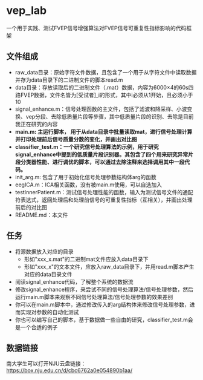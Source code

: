 # vep_lab
一个用于实践、测试FVEP信号增强算法对FVEP信号可重复性指标影响的代码框架
## 文件组成
- raw_data目录：原始字符文件数据，且包含了一个用于从字符文件中读取数据并存为data目录下的二进制文件的脚本read.m
- data目录：存放读取后的二进制文件（.mat）数据，内容为6000×4的60s四路FVEP数据，文件名皆为[受试者]_i的形式，其中i必须从1开始，且必须小于10
- signal_enhance.m：信号处理函数的主文件，包括了滤波和降采样、小波变换、vep分段、去除低质量片段等步骤，其中低质量片段的识别、去除是目前我正在研究的内容
- **main.m: 主运行脚本， 用于从data目录中批量读取mat，进行信号处理计算并打印处理前后信号质量分数的变化，并画出对比图**
- **classifier_test.m：一个研究信号处理算法的示例，用于研究signal_enhance中提到的低质量片段识别器。其包含了四个用来研究异常片段分类器性能、进行调优的脚本，可以通过去除注释来选择调用其中一段代码。**
- init_arg.m: 包含了用于初始化信号处理参数结构体arg的函数
- eegICA.m：ICA相关函数，没有被main.m使用，可以自选加入
- testInnerPatient.m：测试信号处理性能的函数，输入为测试信号文件的通配符表达式，返回处理后和处理前信号的可重复性指标（互相关），并画出处理前后的对比图
- README.md：本文件
## 任务
- 将源数据放入对应的目录
  - 形如"xxx_x.mat"的二进制mat文件应放入data目录下
  - 形如"xxx_x"的文本文件，应放入raw_data目录下，并用read.m脚本产生对应的data目录文件
- 阅读signal_enhance代码，了解整个系统的数据流
- 修改signal_enhance程序，来尝试不同的信号处理算法/信号处理参数，然后运行main.m脚本来观察不同信号处理算法/信号处理参数的效果差别
- 你可以在main.m脚本中，通过修改传入的arg结构体来修改信号处理参数，进而实现对参数的自动化测试
- 你也可以编写自己的脚本，基于数据做一些自由的研究，classifier_test.m会是一个合适的例子

## 数据链接
南大学生可以打开NJU云盘链接：https://box.nju.edu.cn/d/cbc6762a0e054890b1aa/
